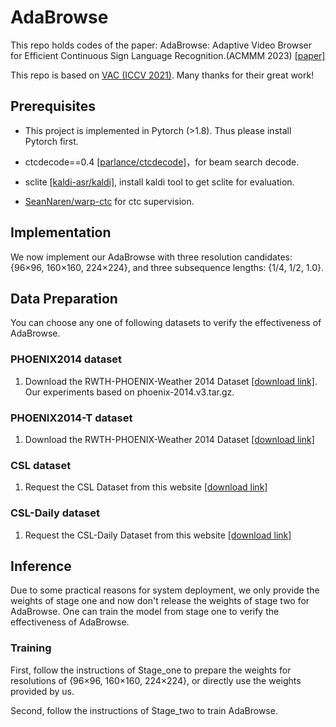 # AdaBrowse
This repo holds codes of the paper: AdaBrowse: Adaptive Video Browser for Efficient Continuous Sign Language Recognition.(ACMMM 2023) [[paper]](https://arxiv.org/abs/2211.17081)

This repo is based on [VAC (ICCV 2021)](https://openaccess.thecvf.com/content/ICCV2021/html/Min_Visual_Alignment_Constraint_for_Continuous_Sign_Language_Recognition_ICCV_2021_paper.html). Many thanks for their great work!

## Prerequisites

- This project is implemented in Pytorch (>1.8). Thus please install Pytorch first.

- ctcdecode==0.4 [[parlance/ctcdecode]](https://github.com/parlance/ctcdecode)，for beam search decode.

- sclite [[kaldi-asr/kaldi]](https://github.com/kaldi-asr/kaldi), install kaldi tool to get sclite for evaluation. 

- [SeanNaren/warp-ctc](https://github.com/SeanNaren/warp-ctc) for ctc supervision.

## Implementation
We now implement our AdaBrowse with three resolution candidates: {96×96, 160×160, 224×224}, and three subsequence lengths: {1/4, 1/2, 1.0}.

## Data Preparation
You can choose any one of following datasets to verify the effectiveness of AdaBrowse.

### PHOENIX2014 dataset
1. Download the RWTH-PHOENIX-Weather 2014 Dataset [[download link]](https://www-i6.informatik.rwth-aachen.de/~koller/RWTH-PHOENIX/). Our experiments based on phoenix-2014.v3.tar.gz.


### PHOENIX2014-T dataset
1. Download the RWTH-PHOENIX-Weather 2014 Dataset [[download link]](https://www-i6.informatik.rwth-aachen.de/~koller/RWTH-PHOENIX-2014-T/)


### CSL dataset

1. Request the CSL Dataset from this website [[download link]](https://ustc-slr.github.io/openresources/cslr-dataset-2015/index.html)

### CSL-Daily dataset

1. Request the CSL-Daily Dataset from this website [[download link]](http://home.ustc.edu.cn/~zhouh156/dataset/csl-daily/)


## Inference

Due to some practical reasons for system deployment, we only provide the weights of stage one and now don't release the weights of stage two for AdaBrowse. One can train the model from stage one to verify the effectiveness of AdaBrowse.

### Training

First, follow the instructions of Stage_one to prepare the weights for resolutions of {96×96, 160×160, 224×224}, or directly use the weights provided by us.

Second, follow the instructions of Stage_two to train AdaBrowse.
 